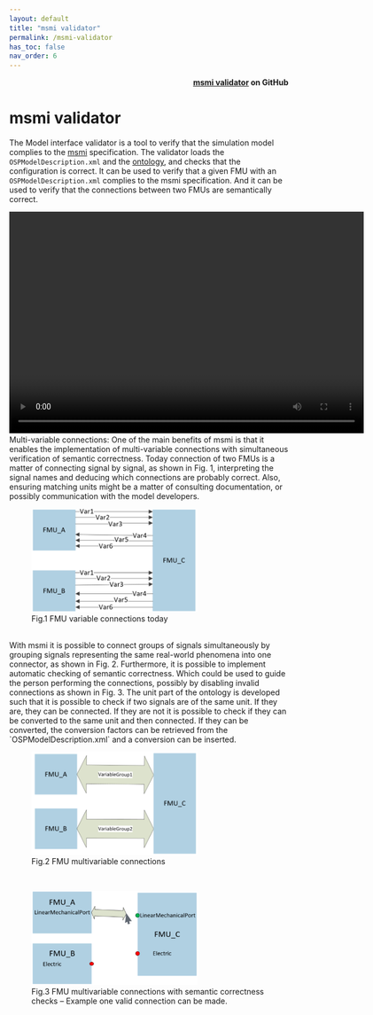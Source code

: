 ```yaml
---
layout: default
title: "msmi validator"
permalink: /msmi-validator
has_toc: false
nav_order: 6
---
```

<div style="text-align: right">
    <b>
        <a href="https://github.com/open-simulation-platform/msmi-validator">msmi validator</a>   
        on GitHub
    </b>
</div>


# msmi validator
The Model interface validator is a tool to verify that the simulation model complies to the [msmi]() specification. 
The validator loads the `OSPModelDescription.xml` and the [ontology](), and checks that the configuration is correct. It can be used to verify that a given FMU with an `OSPModelDescription.xml` complies to the msmi specification. And it can be used to verify that the connections between two FMUs are semantically correct.

<video src="/assets/videos/MSMI.mp4" width="640" height="400" controls preload></video>
<br/>
Multi-variable connections: One of the main benefits of msmi is that it enables the implementation of multi-variable connections with simultaneous verification of semantic correctness. 
Today connection of two FMUs is a matter of connecting signal by signal,  as shown in Fig. 1, interpreting the signal names and deducing which connections are probably correct. 
Also, ensuring matching units might be a matter of consulting documentation, or possibly communication with the model developers. 

<figure>
<img src="/assets/img/validatorFig1.png" width="300"> 
<figcaption>Fig.1 FMU variable connections today </figcaption>
</figure>
<br/>
With msmi it is possible to connect groups of signals simultaneously by grouping signals representing the same real-world phenomena into one connector, as shown in Fig. 2. Furthermore, it is possible to implement automatic checking of semantic correctness. Which could be used to guide the person performing the connections, possibly by disabling invalid connections as shown in Fig. 3.
The unit part of the ontology is developed such that it is possible to check if two signals are of the same unit. If they are, they can be connected. If they are not it is possible to check if they can be converted to the same unit and then connected. If they can be converted, the conversion factors can be retrieved from the `OSPModelDescription.xml` and a conversion can be inserted. 

<figure>
<img src="/assets/img/validatorFig2.png" width="300"> 
<figcaption>Fig.2 FMU multivariable connections</figcaption>
</figure>
<br/>
<figure>
<img src="/assets/img/validatorFig3.png" width="300"> 
<figcaption>Fig.3 FMU multivariable connections with semantic correctness checks – Example one valid connection can be made.</figcaption>
</figure>